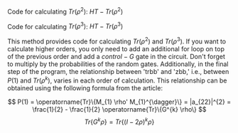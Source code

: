 Code for calculating $Tr(\rho^2)$: $HT - Tr(\rho^2)$

Code for calculating $Tr(\rho^3)$: $HT - Tr(\rho^3)$

This method provides code for calculating $Tr(\rho^2)$ and $Tr(\rho^3)$. If you want to calculate higher orders, you only need to add an additional for loop on top of the previous order and add a $control-G$ gate in the circuit. Don't forget to multiply by the probabilities of the random gates. Additionally, in the final step of the program, the relationship between 'trbb' and 'zbb,' i.e., between $P(1)$ and $Tr(\rho^k)$, varies in each order of calculation. This relationship can be obtained using the following formula from the article:

$$
P(1) = \operatorname{Tr}\{M_{1} \rho' M_{1}^{\dagger}\} = |a_{22}|^{2}
= \frac{1}{2} - \frac{1}{2} \operatorname{Tr}\{G^{k} \rho\}
$$
$$
Tr\{G^k\rho\}=Tr\{(I-2\rho)^k\rho\}
$$

​        
